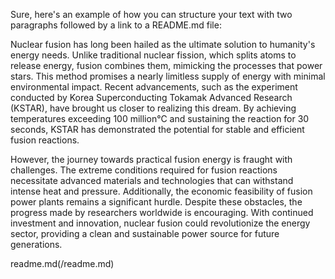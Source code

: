 Sure, here's an example of how you can structure your text with two paragraphs followed by a link to a README.md file:

Nuclear fusion has long been hailed as the ultimate solution to humanity's energy needs. Unlike traditional nuclear fission, which splits atoms to release energy, fusion combines them, mimicking the processes that power stars. This method promises a nearly limitless supply of energy with minimal environmental impact. Recent advancements, such as the experiment conducted by Korea Superconducting Tokamak Advanced Research (KSTAR), have brought us closer to realizing this dream. By achieving temperatures exceeding 100 million°C and sustaining the reaction for 30 seconds, KSTAR has demonstrated the potential for stable and efficient fusion reactions.

However, the journey towards practical fusion energy is fraught with challenges. The extreme conditions required for fusion reactions necessitate advanced materials and technologies that can withstand intense heat and pressure. Additionally, the economic feasibility of fusion power plants remains a significant hurdle. Despite these obstacles, the progress made by researchers worldwide is encouraging. With continued investment and innovation, nuclear fusion could revolutionize the energy sector, providing a clean and sustainable power source for future generations.


readme.md(/readme.md)